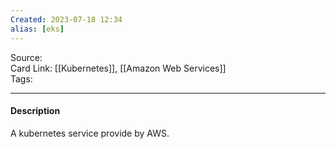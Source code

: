 ```yaml
---
Created: 2023-07-18 12:34
alias: [eks]
---
```


Source:  
Card Link: [[Kubernetes]], [[Amazon Web Services]]  
Tags:

---

#### Description

A kubernetes service provide by AWS.
